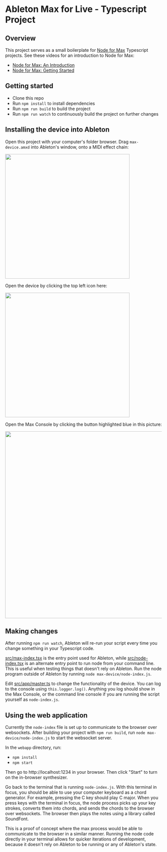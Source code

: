 # Ableton Max for Live - Typescript Project

## Overview

This project serves as a small boilerplate for [Node for Max](https://docs.cycling74.com/nodeformax/api) Typescript projects. See these videos for an introduction to Node for Max:
- [Node for Max: An Introduction](https://youtube.com/watch?v=qSZH6fjOcXE)
- [Node for Max: Getting Started](https://youtube.com/watch?v=QuIcEHJSwz8)

## Getting started

- Clone this repo
- Run `npm install` to install dependencies
- Run `npm run build` to build the project
- Run `npm run watch` to continuously build the project on further changes

## Installing the device into Ableton

Open this project with your computer's folder browser. Drag `max-device.amxd` into Ableton's window, onto a MIDI effect chain:

<img width="400px" src="https://user-images.githubusercontent.com/6913320/128578695-f1c5ada0-ad7e-41f5-bc9b-9846e3de2ae4.png"/>

Open the device by clicking the top left icon here:

<img width="400px" src="https://user-images.githubusercontent.com/6913320/128578723-00ce8520-065a-4337-9ba8-efcfa3d9d052.png"/>

Open the Max Console by clicking the button highlighted blue in this picture:

<img width="600px" src="https://user-images.githubusercontent.com/6913320/128578748-aef5b66c-8366-4d97-aa97-1c9a586315ce.png"/>

## Making changes

After running `npm run watch`, Ableton will re-run your script every time you change something in your Typescript code.

[src/max-index.tsx](src/max-index.tsx) is the entry point used for Ableton, while [src/node-index.tsx](src/node-index.tsx) is an alternate entry point to run node from your command line. This is useful when testing things that doesn't rely on Ableton. Run the node program outside of Ableton by running `node max-device/node-index.js`.

Edit [src/app/master.ts](src/app/master.ts) to change the functionality of the device. You can log to the console using `this.logger.log()`. Anything you log should show in the Max Console, or the command line console if you are running the script yourself as `node-index.js`.

## Using the web application

Currently the `node-index` file is set up to communicate to the browser over websockets. After building your project with `npm run build`, run `node max-device/node-index.js` to start the websocket server.

In the `webapp` directory, run:

- `npm install`
- `npm start`

Then go to http://localhost:1234 in your browser. Then click "Start" to turn on the in-browser synthesizer.

Go back to the terminal that is running `node-index.js`. With this terminal in focus, you should be able to use your computer keyboard as a chord generator. For example, pressing the C key should play C major. When you press keys with the terminal in focus, the node process picks up your key strokes, converts them into chords, and sends the chords to the browser over websockets. The browser then plays the notes using a library called SoundFont.

This is a proof of concept where the max process would be able to communicate to the browser in a similar manner. Running the node code directly in your terminal allows for quicker iterations of development, because it doesn't rely on Ableton to be running or any of Ableton's state.
